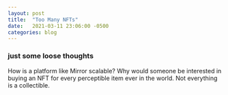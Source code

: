 ```yaml
---
layout: post
title:  "Too Many NFTs"
date:   2021-03-11 23:06:00 -0500
categories: blog
---
```

### just some loose thoughts
How is a platform like Mirror scalable? Why would someone be interested in buying an NFT for every perceptible item ever in the world. Not everything is a collectible.